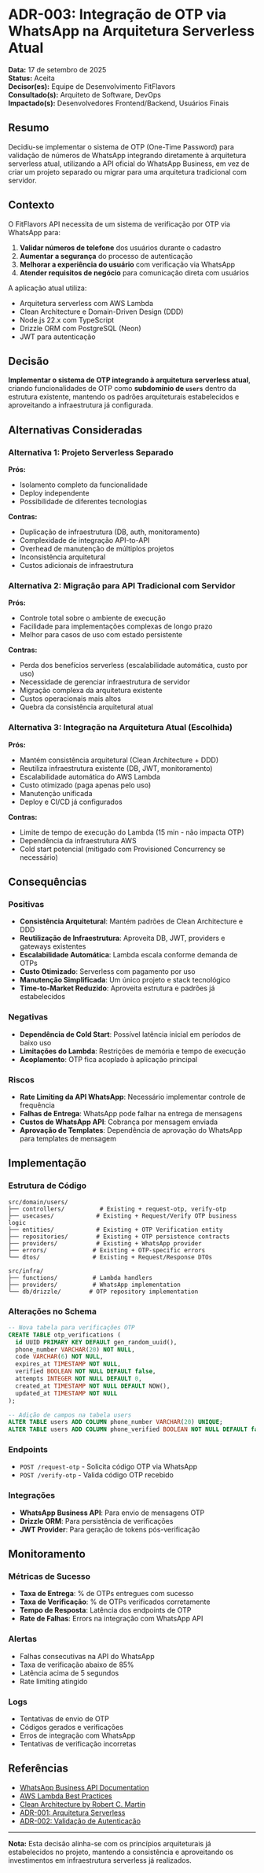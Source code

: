 # ADR-003: Integração de OTP via WhatsApp na Arquitetura Serverless Atual

**Data:** 17 de setembro de 2025  
**Status:** Aceita  
**Decisor(es):** Equipe de Desenvolvimento FitFlavors  
**Consultado(s):** Arquiteto de Software, DevOps  
**Impactado(s):** Desenvolvedores Frontend/Backend, Usuários Finais

## Resumo

Decidiu-se implementar o sistema de OTP (One-Time Password) para validação de números de WhatsApp integrando diretamente à arquitetura serverless atual, utilizando a API oficial do WhatsApp Business, em vez de criar um projeto separado ou migrar para uma arquitetura tradicional com servidor.

## Contexto

O FitFlavors API necessita de um sistema de verificação por OTP via WhatsApp para:

1. **Validar números de telefone** dos usuários durante o cadastro
2. **Aumentar a segurança** do processo de autenticação
3. **Melhorar a experiência do usuário** com verificação via WhatsApp
4. **Atender requisitos de negócio** para comunicação direta com usuários

A aplicação atual utiliza:
- Arquitetura serverless com AWS Lambda
- Clean Architecture e Domain-Driven Design (DDD)
- Node.js 22.x com TypeScript
- Drizzle ORM com PostgreSQL (Neon)
- JWT para autenticação

## Decisão

**Implementar o sistema de OTP integrando à arquitetura serverless atual**, criando funcionalidades de OTP como **subdomínio de `users`** dentro da estrutura existente, mantendo os padrões arquiteturais estabelecidos e aproveitando a infraestrutura já configurada.

## Alternativas Consideradas

### Alternativa 1: Projeto Serverless Separado

**Prós:**
- Isolamento completo da funcionalidade
- Deploy independente
- Possibilidade de diferentes tecnologias

**Contras:**
- Duplicação de infraestrutura (DB, auth, monitoramento)
- Complexidade de integração API-to-API
- Overhead de manutenção de múltiplos projetos
- Inconsistência arquitetural
- Custos adicionais de infraestrutura

### Alternativa 2: Migração para API Tradicional com Servidor

**Prós:**
- Controle total sobre o ambiente de execução
- Facilidade para implementações complexas de longo prazo
- Melhor para casos de uso com estado persistente

**Contras:**
- Perda dos benefícios serverless (escalabilidade automática, custo por uso)
- Necessidade de gerenciar infraestrutura de servidor
- Migração complexa da arquitetura existente
- Custos operacionais mais altos
- Quebra da consistência arquitetural atual

### Alternativa 3: Integração na Arquitetura Atual (Escolhida)

**Prós:**
- Mantém consistência arquitetural (Clean Architecture + DDD)
- Reutiliza infraestrutura existente (DB, JWT, monitoramento)
- Escalabilidade automática do AWS Lambda
- Custo otimizado (paga apenas pelo uso)
- Manutenção unificada
- Deploy e CI/CD já configurados

**Contras:**
- Limite de tempo de execução do Lambda (15 min - não impacta OTP)
- Dependência da infraestrutura AWS
- Cold start potencial (mitigado com Provisioned Concurrency se necessário)

## Consequências

### Positivas

- **Consistência Arquitetural**: Mantém padrões de Clean Architecture e DDD
- **Reutilização de Infraestrutura**: Aproveita DB, JWT, providers e gateways existentes
- **Escalabilidade Automática**: Lambda escala conforme demanda de OTPs
- **Custo Otimizado**: Serverless com pagamento por uso
- **Manutenção Simplificada**: Um único projeto e stack tecnológico
- **Time-to-Market Reduzido**: Aproveita estrutura e padrões já estabelecidos

### Negativas

- **Dependência de Cold Start**: Possível latência inicial em períodos de baixo uso
- **Limitações do Lambda**: Restrições de memória e tempo de execução
- **Acoplamento**: OTP fica acoplado à aplicação principal

### Riscos

- **Rate Limiting da API WhatsApp**: Necessário implementar controle de frequência
- **Falhas de Entrega**: WhatsApp pode falhar na entrega de mensagens
- **Custos de WhatsApp API**: Cobrança por mensagem enviada
- **Aprovação de Templates**: Dependência de aprovação do WhatsApp para templates de mensagem

## Implementação

### Estrutura de Código

```
src/domain/users/
├── controllers/          # Existing + request-otp, verify-otp
├── usecases/            # Existing + Request/Verify OTP business logic
├── entities/            # Existing + OTP Verification entity
├── repositories/        # Existing + OTP persistence contracts
├── providers/           # Existing + WhatsApp provider
├── errors/             # Existing + OTP-specific errors
└── dtos/               # Existing + Request/Response DTOs

src/infra/
├── functions/          # Lambda handlers
├── providers/          # WhatsApp implementation
└── db/drizzle/        # OTP repository implementation
```

### Alterações no Schema

```sql
-- Nova tabela para verificações OTP
CREATE TABLE otp_verifications (
  id UUID PRIMARY KEY DEFAULT gen_random_uuid(),
  phone_number VARCHAR(20) NOT NULL,
  code VARCHAR(6) NOT NULL,
  expires_at TIMESTAMP NOT NULL,
  verified BOOLEAN NOT NULL DEFAULT false,
  attempts INTEGER NOT NULL DEFAULT 0,
  created_at TIMESTAMP NOT NULL DEFAULT NOW(),
  updated_at TIMESTAMP NOT NULL
);

-- Adição de campos na tabela users
ALTER TABLE users ADD COLUMN phone_number VARCHAR(20) UNIQUE;
ALTER TABLE users ADD COLUMN phone_verified BOOLEAN NOT NULL DEFAULT false;
```

### Endpoints

- `POST /request-otp` - Solicita código OTP via WhatsApp
- `POST /verify-otp` - Valida código OTP recebido

### Integrações

- **WhatsApp Business API**: Para envio de mensagens OTP
- **Drizzle ORM**: Para persistência de verificações
- **JWT Provider**: Para geração de tokens pós-verificação

## Monitoramento

### Métricas de Sucesso

- **Taxa de Entrega**: % de OTPs entregues com sucesso
- **Taxa de Verificação**: % de OTPs verificados corretamente
- **Tempo de Resposta**: Latência dos endpoints de OTP
- **Rate de Falhas**: Errors na integração com WhatsApp API

### Alertas

- Falhas consecutivas na API do WhatsApp
- Taxa de verificação abaixo de 85%
- Latência acima de 5 segundos
- Rate limiting atingido

### Logs

- Tentativas de envio de OTP
- Códigos gerados e verificações
- Erros de integração com WhatsApp
- Tentativas de verificação incorretas

## Referências

- [WhatsApp Business API Documentation](https://developers.facebook.com/docs/whatsapp)
- [AWS Lambda Best Practices](https://docs.aws.amazon.com/lambda/latest/dg/best-practices.html)
- [Clean Architecture by Robert C. Martin](https://blog.cleancoder.com/uncle-bob/2012/08/13/the-clean-architecture.html)
- [ADR-001: Arquitetura Serverless](./adr-001-serverless-architecture.md)
- [ADR-002: Validação de Autenticação](./adr-002-authentication-validation.md)

---

**Nota:** Esta decisão alinha-se com os princípios arquiteturais já estabelecidos no projeto, mantendo a consistência e aproveitando os investimentos em infraestrutura serverless já realizados.